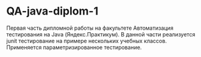 # QA-java-diplom-1

Первая часть дипломной работы на факультете Автоматизация тестирования на Java (Яндекс.Практикум).
В данной части реализуется junit тестирование на примере нескольких учебных классов.
Применяется параметризированное тестирование.
